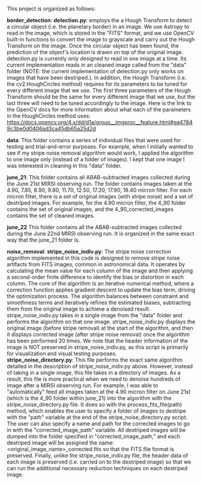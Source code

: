 This project is organized as follows:

**border_detection**:
    **detection.py**: employs the a Hough Transform to detect a circular object (i.e. the planetary border) in an image. We use Astropy to read in the image, which is stored in the "FITS" format, and we use OpenCV built-in functions to convert the image to grayscale and carry out the Hough Transform on the image. Once the circular object has been found, the prediction of the object's location is drawn on top of the original image. detection.py is currently only designed to read in one image at a time. Its current implementation reads in an cleaned image called  from the "data" folder (NOTE: the current implementation of detection.py only works on images that have been destriped.). In addition, the Hough Transform (i.e. the cv2.HoughCircles method) requires for its parameters to be tuned for every different image that we use. The first three parameters of the Hough Transform should be the same for every different image that we use, but the last three will need to be tuned accordingly to the image. Here is the link to the OpenCV docs for more information about what each of the parameters in the HoughCircles method uses: https://docs.opencv.org/4.x/dd/d1a/group__imgproc__feature.html#ga47849c3be0d0406ad3ca45db65a25d2d 

**data**:
    This folder contains a series of individual files that were used for testing and trial-and-error purposes. For example, when I initially wanted to see if my stripe noise removal algorithm would work, I applied the algorithm to one image only (instead of a folder of images). I kept that one image I was interested in cleaning in this "data" folder. 

**june_21**:
    This folder contains all ABAB-subtracted images collected during the June 21st MIRSI observing run. The folder contains images taken at the 4.90, 7.85, 8.90, 9.80, 11.70, 12.50, 17.20, 17.90, 18.40 micron filter. For each micron filter, there is a set of original images (with stripe noise) and a set of destriped images. For example, for the 4.90 micron filter, the 4_90 folder contains the set of original images, and the 4_90_corrected_images contains the set of cleaned images. 

**june_22**
    This folder contains all the ABAB-subtracted images collected during the June 22nd MIRSI observing run. It is organized in the same exact way that the june_21 folder is. 

**noise_removal**:
    **stripe_noise_indiv.py**: The stripe noise correction algorithm implemented in this code is designed to remove stripe noise artifacts from FITS images, common in astronomical data. It operates by calculating the mean value for each column of the image and then applying a second-order finite difference to identify the bias or distortion in each column. The core of the algorithm is an iterative numerical method, where a correction function applies gradient descent to update the bias term, driving the optimization process. The algorithm balances between constraint and smoothness terms and iteratively refines the estimated biases, subtracting them from the original image to achieve a denoised result. stripe_noise_indiv.py takes in a single image from the "data" folder and performs the algorithm on that one image. stripe_noise_indiv.py displays the original image (before stripe removal) at the start of the algorithm, and then it displays corrected image (after stripe noise removal) once the algorithm has been performed 20 times. We note that the header information of the image is NOT preserved in stripe_noise_indiv.py, as this script is primarily for visualization and visual testing purposes.  
    **stripe_noise_directory.py**: This file performs the exact same algorithm detailed in the description of stripe_noise_indiv.py above. However, instead of taking in a single image, this file takes in a directory of images. As a result, this file is more practical when we need to denoise hundreds of image after a MIRSI observing run. For example, I was able to "automatically" feed all images taken at the 4.90 micron filter on June 21st (which is the 4_90 folder within june_21) into the algorithm with the stripe_noise_directory.py file. It does so with the process_fits_file(path) method, which enables the user to specify a folder of images to destripe with the "path" variable at the end of the stripe_noise_directory.py script. The user can also specify a name and path for the corrected images to go in with the "corrected_image_path" variable. All destriped images will be dumped into the folder specified in "corrected_image_path," and each destriped image will be assigned the name: <original_image_name>_corrected.fits so that the FITS file format is preserved. Finally, unlike the stripe_noise_indiv.py file, the header data of each image is preserved (i.e. carried on to the destriped image) so that we can run the additional necessary reduction techniques on each destriped image.   
